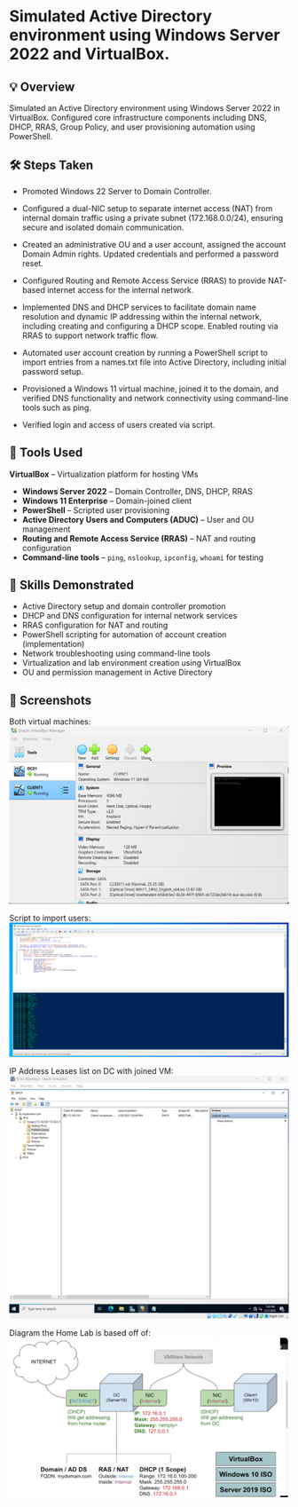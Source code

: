 # Simulated Active Directory environment using Windows Server 2022 and VirtualBox.


## 💡 Overview
Simulated an Active Directory environment using Windows Server 2022 in VirtualBox. Configured core infrastructure components including DNS, DHCP, RRAS, Group Policy, and user provisioning automation using PowerShell.

## 🛠️ Steps Taken
* Promoted Windows 22 Server to Domain Controller.

* Configured a dual-NIC setup to separate internet access (NAT) from internal domain traffic using a private subnet (172.168.0.0/24), ensuring secure and isolated domain communication.

* Created an administrative OU and a user account, assigned the account Domain Admin rights. Updated credentials and performed a password reset.

* Configured Routing and Remote Access Service (RRAS) to provide NAT-based internet access for the internal network.

* Implemented DNS and DHCP services to facilitate domain name resolution and dynamic IP addressing within the internal network, including creating and configuring a DHCP scope. Enabled routing via RRAS to support network traffic flow.
  
* Automated user account creation by running a PowerShell script to import entries from a names.txt file into Active Directory, including initial password setup.

* Provisioned a Windows 11 virtual machine, joined it to the domain, and verified DNS functionality and network connectivity using command-line tools such as ping.

* Verified login and access of users created via script.

## 🧰 Tools Used
**VirtualBox** – Virtualization platform for hosting VMs
- **Windows Server 2022** – Domain Controller, DNS, DHCP, RRAS
- **Windows 11 Enterprise** – Domain-joined client
- **PowerShell** – Scripted user provisioning
- **Active Directory Users and Computers (ADUC)** – User and OU management
- **Routing and Remote Access Service (RRAS)** – NAT and routing configuration
- **Command-line tools** – `ping`, `nslookup`, `ipconfig`, `whoami` for testing

## 🧠 Skills Demonstrated
- Active Directory setup and domain controller promotion
- DHCP and DNS configuration for internal network services
- RRAS configuration for NAT and routing
- PowerShell scripting for automation of account creation (implementation)
- Network troubleshooting using command-line tools
- Virtualization and lab environment creation using VirtualBox
- OU and permission management in Active Directory

## 📸 Screenshots
Both virtual machines:
![Virtual Box](VM-Photos/VirtualBox.png)

Script to import users:
![importing](VM-Photos/importing.png)

IP Address Leases list on DC with joined VM:
![IP lease](VM-Photos/IP%20lease.png)

Diagram the Home Lab is based off of:
![Diagram](VM-Photos/Diagram.png)
